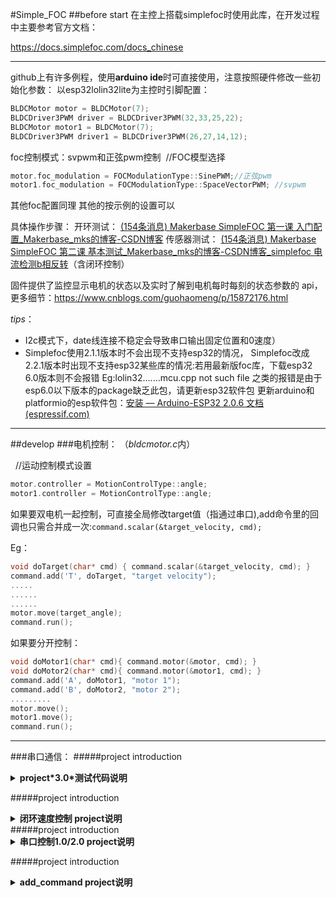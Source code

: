 #Simple_FOC
##before start
在主控上搭载simplefoc时使用此库，在开发过程中主要参考官方文档：

https://docs.simplefoc.com/docs_chinese

---
github上有许多例程，使用**arduino ide**时可直接使用，注意按照硬件修改一些初始化参数：
以esp32lolin32lite为主控时引脚配置：
```c++
BLDCMotor motor = BLDCMotor(7);
BLDCDriver3PWM driver = BLDCDriver3PWM(32,33,25,22);
BLDCMotor motor1 = BLDCMotor(7);
BLDCDriver3PWM driver1 = BLDCDriver3PWM(26,27,14,12);
```
foc控制模式：svpwm和正弦pwm控制
 //FOC模型选择
``` c++
motor.foc_modulation = FOCModulationType::SinePWM;//正弦pwm
motor1.foc_modulation = FOCModulationType::SpaceVectorPWM; //svpwm
```
其他foc配置同理
其他的按示例的设置可以

具体操作步骤：
开环测试：
[(154条消息) Makerbase SimpleFOC 第一课 入门配置_Makerbase_mks的博客-CSDN博客](https://blog.csdn.net/gjy_skyblue/article/details/115353908)
传感器测试：
[(154条消息) Makerbase SimpleFOC 第二课 基本测试_Makerbase_mks的博客-CSDN博客_simplefoc 电流检测b相反转](https://blog.csdn.net/gjy_skyblue/article/details/115390824?spm=1001.2101.3001.6650.10&utm_medium=distribute.pc_relevant.none-task-blog-2~default~BlogCommendFromBaidu~Rate-10-115390824-blog-115353908.pc_relevant_3mothn_strategy_and_data_recovery&depth_1-utm_source=distribute.pc_relevant.none-task-blog-2~default~BlogCommendFromBaidu~Rate-10-115390824-blog-115353908.pc_relevant_3mothn_strategy_and_data_recovery&utm_relevant_index=11)（含闭环控制）

固件提供了监控显示电机的状态以及实时了解到电机每时每刻的状态参数的 api，更多细节：https://www.cnblogs.com/guohaomeng/p/15872176.html

*tips*：
*   I2c模式下，date线连接不稳定会导致串口输出固定位置和0速度）
*   Simplefoc使用2.1.1版本时不会出现不支持esp32的情况，
Simplefoc改成2.2.1版本时出现不支持esp32某些库的情况:若用最新版foc库，下载esp32 6.0版本则不会报错
Eg:lolin32.......mcu.cpp not such file 之类的报错是由于esp6.0以下版本的package缺乏此包，请更新esp32软件包
更新arduino和platformio的esp软件包：[安装 — Arduino-ESP32 2.0.6 文档 (espressif.com)](https://docs.espressif.com/projects/arduino-esp32/en/latest/installing.html)

---
##develop
###电机控制：
（*bldcmotor.c*内）


  //运动控制模式设置
```c++
motor.controller = MotionControlType::angle;
motor1.controller = MotionControlType::angle;
```
如果要双电机一起控制，可直接全局修改target值（指通过串口),add命令里的回调也只需合并成一次:```command.scalar(&target_velocity, cmd);```

Eg：
```c++
void doTarget(char* cmd) { command.scalar(&target_velocity, cmd); }
command.add('T', doTarget, "target velocity");
.....
......
......
motor.move(target_angle);
command.run();
```
如果要分开控制：
```c++
void doMotor1(char* cmd){ command.motor(&motor, cmd); }
void doMotor2(char* cmd){ command.motor(&motor1, cmd); }
command.add('A', doMotor1, "motor 1");
command.add('B', doMotor2, "motor 2");
.........
motor.move();
motor1.move();
command.run();
```
---
###串口通信：
#####project introduction

<details>
<summary><b>project*3.0*测试代码说明</b></summary>

<br/>

串口发送：
S：
>？

(询问有什么指令可用,串口将列出可用指令，如下面的M即为可用指令（请忽略aaa及into等:joy:，仅做测试用））
R：
>aaa 
intorun
M:motion control

S:
>M
R:
>aaa
intorun
intomotion
intotarget
intomotion
intotarget

S:
>ME0 

（停用电机）

R:
>aaa
intorun
intomotion
Status: 0
intomotion
Status: 0

S:
>ME1

（启用电机）

R:
>aaa
intorun
intomotion
Status: 1
intomotion
Status: 1

S:
>MC1

R:
>aaa
intorun
intomotion
Motion:vel
intomotion
Motion:vel

S:
>M40 

（控制速度）

R:
>aaa
intorun
intomotion
intotarget
set the target
Target: 40.000
intomotion
intotarget
set the target
Target: 40.000
</details>






#####project introduction

<details>
<summary><b>闭环速度控制 project说明</b></summary>
在给出的project：*闭环速度控制*中，使用以下命令进行串口控制

S:
>?

(列出可选命令）
R:
>A:motor 1
B:motor 2

S:
>A3 

（控制电机1速度）

R:
>aaa
intorun
intomoto
intotarget
set the target
Target: 3.000

S:
>B4 

（控制电机2速度）
R:
>aaa
intorun
intomoto
intotarget
set the target
Target: 4.000

*tips*：
+ （通过串口控制位置同理，其实foc控制的目标值可从串口数据解析得，```commander.scalar(&variable,cmd)```函数即把串口接受的解析后传给variable（详细见*cummunication*里的*command*文件），改变
+ 每次重启当前position会变回0
+ 互控时，5的数值是比较合适的
    ```c++
    motor.move( 5*(motor1.shaft_angle - motor.shaft_angle));
    motor1.move( 5*(motor.shaft_angle - motor1.shaft_angle));
    ```

</details>
#####project introduction
<details>

<summary><b>串口控制1.0/2.0 project说明</b></summary>

在project：*串口控制1.0*中，使用此项目提供的接口用于串口控制电机，通讯协议：(*2.0*添加了monitor命令，在某种控制模式下按C进入)

**Macro**
```c++
Spacing //maix postion change value您可通过修改此参数更改限位（相对位置）
```
*tip:*
```c++
    if((target - shaft_angle) >= spacing ) target = shaft_angle +  spacing; //limit motor_angle change value限制位置改变值(spacing为相对值)
    shaft_angle_sp = target;
```
可在此处(*BLCDmotor.cpp*内)更改限位值 注：***spacing*** 为相对值

**command：**

S:
>s/p/t/o

mode control command
s:come into control velocity mode 
p:come into control position mode
t:monitor
*tip*：in this progress,parameter p is a absolute value,remember to change relative value into absolute value 

S:
>A[v/p]

v:motor1 target velocity
P:motor1 target position

S:
>B[v/p]

v:motor2 target velocity
P:motor2 target position

S:
>1

break to change mode
brief:if you use this command,mode control comand is expected to input again

S:
>s

R:
>control velocity

S:
>C

monitoring,根据设定频率输出监控数据

S:

>A3

首次控制电机请重复8次，首次退出命令也需输入10次后正常
*tip:*首次在监控模式下进行串口控制有个bug，前8次命令会无效，直到第九次命令有效后才能正常控制
R:
>

S:
>1

R:
>end monitor

//不再输出监控信息,退至模式选择

*tip：*在文件夹内包含一个用户测试的脚本*serialtest.py*，可自行更改用于测试）
在速度控制时请不要随意执行模式切换指令，先按1退出操作后再切换mode，


在2.0版本之前有一个问题：退出*move*循环后切换为位置模式，位置若不处于预期值会一直旋转直到回到预期值，**3.0**更新了此操作，再次进入*move*循环时
重置**shaft_angle**的值，此功能位于函数```reset_target(FOCMotor* motor);```中,但```move()```函数内的
```c++
shaft_angle = shaftAngle(); // read value even if motor is disabled to keep the monitoring updated but not in openloop mode
```
 会导致**shaft_angle**被置为读取到的位置值,其值由**sensor_direction*LPF_angle(sensor->getAngle()) - sensor_offset**得到，（**sensor_offset**为零漂）
 如果要其退出后再进入由于**shaft_angle**远离**shaft_angle_sp**导致进入move后会一直往**sp**靠近，可将sp设为目前的angle，
 若要第n次进入时重新使初始位置即起始位置，可保存切换模式前的位置**shaft_angle_bef=shaft_angle**,再在串口命令解析函数后的```target()```加上**shaft_angle_bef**
 ```c++
 void Commander::target(FOCMotor* motor,  char* user_cmd, char* separator){
  ...
  switch(motor->controller){
    ...
    case MotionControlType::angle:
      pos= atof(strtok (user_cmd, separator));
      pos += shaft_angle_bef;
      motor->target = pos;
  }
 }
 ```
 但不建议这么做，因为不清楚除了在**move()**中用到**target**，是否在其他地方需要，则执行其他功能函数时可能受影响

采用置0式使再次进入位置控制时当前位置即0位置：或可在**BLDCMotor.cpp**内的**move()**中，**shaft_angle = shaftAngle();**前添加标志判断是否为切换模式的第一次进入**move()**，如果是，不获取底层sensor得到的位置，直接将**shaft_angle**、**target**、**shaft_angle_sp**设为0，但直接操作shaftAngle可能会使其丢失从开机到目前的旋转角度（或许可以从sensor再次读取）
最粗暴的方法：在每次退出后输入**p**指令时直接init电机可直接全员置0
推荐仅执行```reset_target()```函数，仍然使用绝对角度来position控制
</details>

#####project introduction
<details>
<summary><b>add_command project说明</b></summary>
project：addcommand给出了添加可用命令的demo
*command.cpp*文件里引出了很多控制接口，但需通过回调函数引出到用户串口控制
如:pid函数：
```c++
void onPid(char* cmd){ commander.pid(&pid,cmd); }
commander.add('C',onPid,"my pid");
```
(添加此回调函数在main)
记得初始化相应的操作对象
如:电机初始化：
```c++
BLDCMotor motor1 = BLDCMotor(7);
```
串口通讯:
S：
>CP 

获取 P 增益

R:
> P:1.0

S：
>CD0.05

设置 D 增益

R:
>D: 0.05

*tip：*
```Serial.print(sensor.getAngle());```以及```motor.monitor();```都能用于获取相关数据，但会影响控制的主循环，为了在主循环函数中顺着```move()```函数调用，```motor.monitor() ```,如果要使用```monitor()```为尽量减少对主循环的影响，可降低采样率```motor.monitor_downsample = 1000;```(默认值为10),此值表示每100次执行monitor函数才有一次输出。
默认情况下，监控的变量为**target**,**voltage.q**,**velocity**,**angle**，(即对应下面的宏 **_MON_TARGET**）可在初始化时设置
```c++
  motor.monitor_variables = _MON_TARGET | _MON_VEL | _MON_ANGLE;
  motor.monitor_downsample = 1200;
  motor1.monitor_variables = _MON_TARGET | _MON_VEL | _MON_ANGLE;
  motor1.monitor_downsample = 1200;
```
</details>